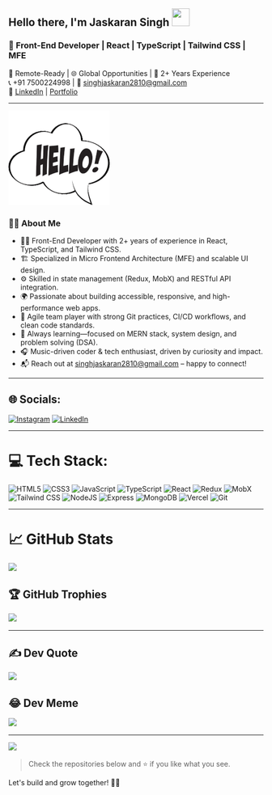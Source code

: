 ## Hello there, I'm Jaskaran Singh <img src="https://github.com/TheDudeThatCode/TheDudeThatCode/blob/master/Assets/Hi.gif" width="35" height="35">

### 💼 Front-End Developer | React | TypeScript | Tailwind CSS | MFE

📍 Remote-Ready | 🌐 Global Opportunities | 🧠 2+ Years Experience <br/>
📞 +91 7500224998 | 📧 [singhjaskaran2810@gmail.com](mailto:singhjaskaran2810@gmail.com) <br/>
🔗 [LinkedIn](https://linkedin.com/in/jaskaran-singh-04a7671b5) | [Portfolio](https://my-portfolio-eta-gules-23.vercel.app/)

---

![](https://github.com/jaskaran5109/jaskaran5109/blob/main/hello.gif)

### 👨‍💻 About Me
* 🧑‍💻 Front-End Developer with 2+ years of experience in React, TypeScript, and Tailwind CSS.
* 🏗️ Specialized in Micro Frontend Architecture (MFE) and scalable UI design.
* ⚙️ Skilled in state management (Redux, MobX) and RESTful API integration.
* 🌍 Passionate about building accessible, responsive, and high-performance web apps.
* 🔄 Agile team player with strong Git practices, CI/CD workflows, and clean code standards.
* 🧠 Always learning—focused on MERN stack, system design, and problem solving (DSA).
* 🎧 Music-driven coder & tech enthusiast, driven by curiosity and impact.
* 📬 Reach out at singhjaskaran2810@gmail.com – happy to connect!

---

## 🌐 Socials:

[![Instagram](https://img.shields.io/badge/Instagram-%23E4405F.svg?logo=Instagram\&logoColor=white)](https://instagram.com/i_am._jas_)
[![LinkedIn](https://img.shields.io/badge/LinkedIn-%230077B5.svg?logo=linkedin\&logoColor=white)](https://linkedin.com/in/jaskaran-singh-04a7671b5)

---

# 💻 Tech Stack:

![HTML5](https://img.shields.io/badge/html5-%23E34F26.svg?style=plastic\&logo=html5\&logoColor=white)
![CSS3](https://img.shields.io/badge/css3-%231572B6.svg?style=plastic\&logo=css3\&logoColor=white)
![JavaScript](https://img.shields.io/badge/javascript-%23323330.svg?style=plastic\&logo=javascript\&logoColor=%23F7DF1E)
![TypeScript](https://img.shields.io/badge/typescript-%23007ACC.svg?style=plastic\&logo=typescript\&logoColor=white)
![React](https://img.shields.io/badge/react-%2320232a.svg?style=plastic\&logo=react\&logoColor=%2361DAFB)
![Redux](https://img.shields.io/badge/redux-%23593d88.svg?style=plastic\&logo=redux\&logoColor=white)
![MobX](https://img.shields.io/badge/mobx-%23EA6618.svg?style=plastic\&logo=mobx\&logoColor=white)
![Tailwind CSS](https://img.shields.io/badge/tailwindcss-%2338B2AC.svg?style=plastic\&logo=tailwind-css\&logoColor=white)
![NodeJS](https://img.shields.io/badge/node.js-6DA55F?style=plastic\&logo=node.js\&logoColor=white)
![Express](https://img.shields.io/badge/express.js-%23404d59.svg?style=plastic\&logo=express\&logoColor=white)
![MongoDB](https://img.shields.io/badge/mongodb-%234ea94b.svg?style=plastic\&logo=mongodb\&logoColor=white)
![Vercel](https://img.shields.io/badge/vercel-%23000000.svg?style=plastic\&logo=vercel\&logoColor=white)
![Git](https://img.shields.io/badge/git-%23F05033.svg?style=plastic\&logo=git\&logoColor=white)

---

# 📈 GitHub Stats

![](https://github-readme-streak-stats.herokuapp.com/?user=jaskaran5109\&theme=radical\&hide_border=false)

## 🏆 GitHub Trophies

![](https://github-profile-trophy.vercel.app/?username=jaskaran5109\&theme=radical\&no-frame=false\&no-bg=true\&margin-w=4)

---

## ✍️ Dev Quote

![](https://quotes-github-readme.vercel.app/api?type=horizontal\&theme=radical)

## 😂 Dev Meme

<img src="https://i.redd.it/uqvvlattlz9a1.png" width="512px"/>

---

[![](https://visitcount.itsvg.in/api?id=jaskaran5109\&icon=4\&color=5)](https://visitcount.itsvg.in)

> Check the repositories below and ⭐ if you like what you see.

Let's build and grow together! 💪🚀
